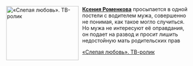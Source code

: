 <!--2025-09-17 11:11:04-->
<div class="yb">
  <div class="rss kino_kino"><a href="https://www.kino-teatr.ru/video/53643/" title="«Слепая любовь». ТВ-ролик"><img src="https://www.kino-teatr.ru/video/3/4/53643/poster.jpg" width="196" height="147" align="left" hspace="5" style="margin: 0px 10px 0px 5px" alt="«Слепая любовь». ТВ-ролик"/></a><a href=https://www.kino-teatr.ru/kino/acter/w/ros/33815/bio/ target=_blank><strong>Ксения Роменкова</strong></a> просыпается в одной постели с водителем мужа, совершенно не понимая, как такое могло случиться. Но мужа не интересуют её оправдания, он подает на развод и просит лишить недостойную мать родительских прав <p class="titl"><a href="https://www.kino-teatr.ru/video/53643/">«Слепая любовь». ТВ-ролик</a></p></div>
</div>
